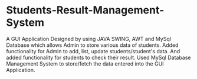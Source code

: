 # Students-Result-Management-System

A GUI Application Designed by using JAVA SWING, AWT and MySql Database which allows Admin to store various data of students. Added functionality for Admin to add, list, update students/student's data. And added functionality for students to check their result. Used MySql Database Management System to store/fetch the data entered into the GUI Application.
